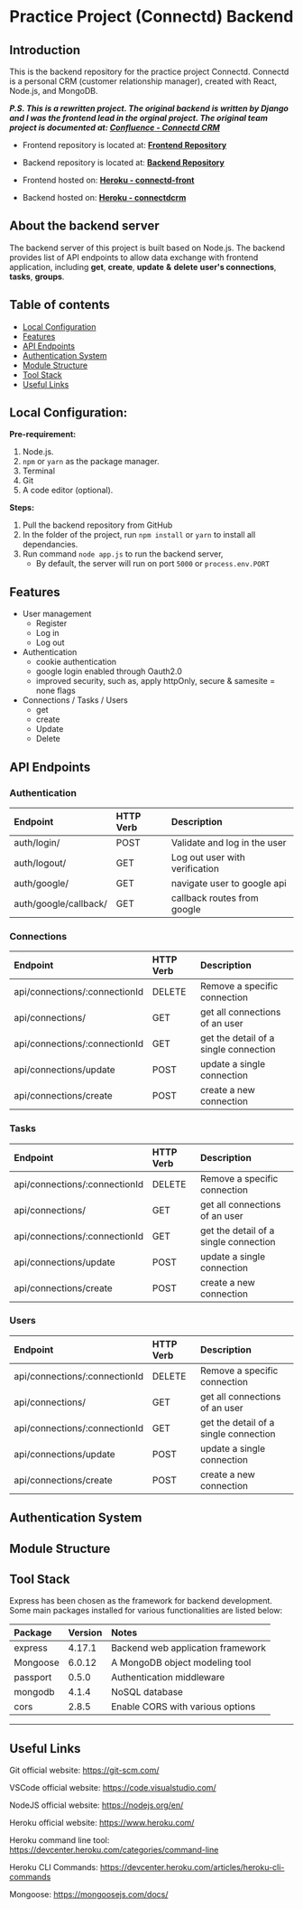 # Practice Project (Connectd) Backend

## Introduction

This is the backend repository for the practice project Connectd. Connectd is a personal CRM (customer relationship manager), created with React, Node.js, and MongoDB. 

_**P.S. This is a rewritten project. The original backend is written by Django and I was the frontend lead in the orginal project. The original team project is documented at: [**Confluence - Connectd CRM**](https://comp30022-079.atlassian.net/wiki/spaces/CRM/overview)**_

* Frontend repository is located at: [**Frontend Repository**](https://github.com/andrewInMel/Frontend)

* Backend repository is located at: [**Backend Repository**](https://github.com/andrewInMel/Backend)

* Frontend hosted on: [**Heroku - connectd-front**](https://connectd-front.herokuapp.com/)

* Backend hosted on: [**Heroku - connectdcrm**](https://connectdcrm.herokuapp.com/)

## About the backend server

The backend server of this project is built based on Node.js. The backend provides list of API endpoints to allow data exchange with frontend application, including **get**, **create**, **update** **&** **delete** **user's connections**, **tasks**, **groups**.

## Table of contents

- [Local Configuration](#local-configuration)
- [Features](#features)
- [API Endpoints](#api-endpoints)
- [Authentication System](#authentication-system)
- [Module Structure](#module-structure)
- [Tool Stack](#tool-stack)
- [Useful Links](#useful-links)

## Local Configuration:

**Pre-requirement:**
1. Node.js.
2. `npm` or `yarn` as the package manager.
3. Terminal
4. Git
5. A code editor (optional).

**Steps:**
1. Pull the backend repository from GitHub
2. In the folder of the project, run `npm install` or `yarn` to install all dependancies.
3. Run command `node app.js` to run the backend server, 
    * By default, the server will run on port `5000` or `process.env.PORT`
   
## Features
* User management
    * Register
    * Log in
    * Log out
* Authentication
    * cookie authentication  
    * google login enabled through Oauth2.0
    * improved security, such as, apply httpOnly, secure & samesite = none flags 
* Connections / Tasks / Users
    * get
    * create
    * Update
    * Delete

## API Endpoints

### Authentication
| Endpoint              | HTTP Verb  | Description                              |
| :------------         | :--------- | :------------                            |
| auth/login/           | POST       | Validate and log in the user             |
| auth/logout/          | GET        | Log out user with verification           |
| auth/google/          | GET        | navigate user to google api              |
| auth/google/callback/ | GET        | callback routes from google              |

### Connections
| Endpoint                      | HTTP Verb  | Description                                  |
| :------------                 | :--------- | :------------                                |
| api/connections/:connectionId | DELETE     | Remove a specific connection                 |
| api/connections/              | GET        | get all connections of an user               |
| api/connections/:connectionId | GET        | get the detail of a single connection        |
| api/connections/update        | POST       | update a single connection                   |
| api/connections/create        | POST       | create a new connection                      |


### Tasks
| Endpoint                      | HTTP Verb  | Description                                  |
| :------------                 | :--------- | :------------                                |
| api/connections/:connectionId | DELETE     | Remove a specific connection                 |
| api/connections/              | GET        | get all connections of an user               |
| api/connections/:connectionId | GET        | get the detail of a single connection        |
| api/connections/update        | POST       | update a single connection                   |
| api/connections/create        | POST       | create a new connection                      |

### Users
| Endpoint                      | HTTP Verb  | Description                                  |
| :------------                 | :--------- | :------------                                |
| api/connections/:connectionId | DELETE     | Remove a specific connection                 |
| api/connections/              | GET        | get all connections of an user               |
| api/connections/:connectionId | GET        | get the detail of a single connection        |
| api/connections/update        | POST       | update a single connection                   |
| api/connections/create        | POST       | create a new connection                      |



## Authentication System


## Module Structure



## Tool Stack

Express has been chosen as the framework for backend development. Some main packages installed for various functionalities are listed below:

| Package               | Version  | Notes                             |
| :------------         | :------- | :------------                     |
| express               | 4.17.1   | Backend web application framework |
| Mongoose              | 6.0.12   | A MongoDB object modeling tool    |
| passport              | 0.5.0    | Authentication middleware         |
| mongodb               | 4.1.4    | NoSQL database                    |
| cors                  | 2.8.5    | Enable CORS with various options  |

----------------------------------------------------

## Useful Links

Git official website: https://git-scm.com/

VSCode official website: https://code.visualstudio.com/

NodeJS official website: https://nodejs.org/en/

Heroku official website: https://www.heroku.com/

Heroku command line tool: https://devcenter.heroku.com/categories/command-line

Heroku CLI Commands: https://devcenter.heroku.com/articles/heroku-cli-commands

Mongoose: https://mongoosejs.com/docs/
